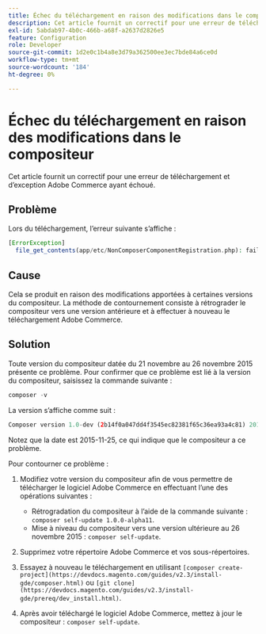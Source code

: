 ```yaml
---
title: Échec du téléchargement en raison des modifications dans le compositeur
description: Cet article fournit un correctif pour une erreur de téléchargement et d’exception Adobe Commerce ayant échoué.
exl-id: 5abdab97-4b0c-466b-a68f-a2637d2826e5
feature: Configuration
role: Developer
source-git-commit: 1d2e0c1b4a8e3d79a362500ee3ec7bde84a6ce0d
workflow-type: tm+mt
source-wordcount: '184'
ht-degree: 0%

---
```


# Échec du téléchargement en raison des modifications dans le compositeur

Cet article fournit un correctif pour une erreur de téléchargement et d’exception Adobe Commerce ayant échoué.

## Problème

Lors du téléchargement, l’erreur suivante s’affiche :

```php
[ErrorException]
  file_get_contents(app/etc/NonComposerComponentRegistration.php): failed to open stream: No such file or directory
```

## Cause

Cela se produit en raison des modifications apportées à certaines versions du compositeur. La méthode de contournement consiste à rétrograder le compositeur vers une version antérieure et à effectuer à nouveau le téléchargement Adobe Commerce.

## Solution

Toute version du compositeur datée du 21 novembre au 26 novembre 2015 présente ce problème. Pour confirmer que ce problème est lié à la version du compositeur, saisissez la commande suivante :

```php
composer -v
```

La version s’affiche comme suit :

```php
Composer version 1.0-dev (2b14f0a047dd4f3545ec82381f65c36ea93a4c81) 2015-11-25 17:13:09
```

Notez que la date est 2015-11-25, ce qui indique que le compositeur a ce problème.

Pour contourner ce problème :

1. Modifiez votre version du compositeur afin de vous permettre de télécharger le logiciel Adobe Commerce en effectuant l’une des opérations suivantes :

   * Rétrogradation du compositeur à l’aide de la commande suivante : `composer self-update 1.0.0-alpha11`.
   * Mise à niveau du compositeur vers une version ultérieure au 26 novembre 2015 : `composer self-update`.

1. Supprimez votre répertoire Adobe Commerce et vos sous-répertoires.
1. Essayez à nouveau le téléchargement en utilisant `[composer create-project](https://devdocs.magento.com/guides/v2.3/install-gde/composer.html)` ou `[git clone](https://devdocs.magento.com/guides/v2.3/install-gde/prereq/dev_install.html)`.
1. Après avoir téléchargé le logiciel Adobe Commerce, mettez à jour le compositeur : `composer self-update`.
